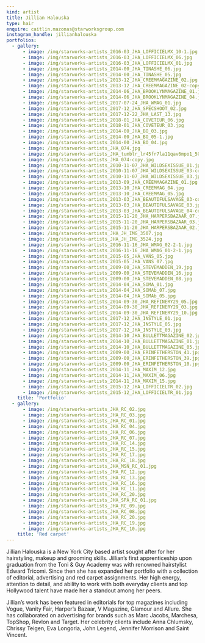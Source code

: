 ```yaml
---
kind: artist
title: Jillian Halouska
type: hair
enquire: caitlin.mazonas@starworksgroup.com
instagram_handle: jillianhalouska
portfolios:
  - gallery:
      - image: /img/starworks-artists_2016-03_JHA_LOFFICIELMX_10-1.jpg
      - image: /img/starworks-artists_2016-03_JHA_LOFFICIELMX_06.jpg
      - image: /img/starworks-artists_2016-03_JHA_LOFFICIELMX_01.jpg
      - image: /img/starworks-artists_2014-00_JHA_TINASHE_06.jpg
      - image: /img/starworks-artists_2014-00_JHA_TINASHE_05.jpg
      - image: /img/starworks-artists_2013-12_JHA_CREEMMAGAZINE_02.jpg
      - image: /img/starworks-artists_2013-12_JHA_CREEMMAGAZINE_02-copy.jpg
      - image: /img/starworks-artists_2014-06_JHA_BROOKLYNMAGAZINE_01.jpg
      - image: /img/starworks-artists_2014-06_JHA_BROOKLYNMAGAZINE_04.jpg
      - image: /img/starworks-artists_2017-07-24_JHA_WMAG_01.jpg
      - image: /img/starworks-artists_2017-12_JHA_SPECSHOOT_02.jpg
      - image: /img/starworks-artists_2017-12-22_JHA_LAST_13.jpg
      - image: /img/starworks-artists_2018-01_JHA_COVETEUR_06.jpg
      - image: /img/starworks-artists_2018-01_JHA_COVETEUR_03.jpg
      - image: /img/starworks-artists_2014-00_JHA_BO_03.jpg
      - image: /img/starworks-artists_2014-00_JHA_BO_05-1.jpg
      - image: /img/starworks-artists_2014-00_JHA_BO_04.jpg
      - image: /img/starworks-artists_JHA_074.jpg
      - image: /img/starworks-artists_JHA_tumblr_lr45fr7la11qav6mpo1_500.jpg
      - image: /img/starworks-artists_JHA_074-copy.jpg
      - image: /img/starworks-artists_2010-11-07_JHA_WILDSEXISSUE_01.jpg
      - image: /img/starworks-artists_2010-11-07_JHA_WILDSEXISSUE_03-copy.jpg
      - image: /img/starworks-artists_2010-11-07_JHA_WILDSEXISSUE_03.jpg
      - image: /img/starworks-artists_2013-09_JHA_CREEMMAGAZINE_01.jpg
      - image: /img/starworks-artists_2013-10_JHA_CREEMMAG_04.jpg
      - image: /img/starworks-artists_2013-10_JHA_CREEMMAG_05.jpg
      - image: /img/starworks-artists_2013-03_JHA_BEAUTIFULSAVAGE_03-copy.jpg
      - image: /img/starworks-artists_2013-03_JHA_BEAUTIFULSAVAGE_03.jpg
      - image: /img/starworks-artists_2013-03_JHA_BEAUTIFULSAVAGE_04-copy.jpg
      - image: /img/starworks-artists_2015-11-20_JHA_HARPERSBAZAAR_07.jpg
      - image: /img/starworks-artists_2015-11-20_JHA_HARPERSBAZAAR_03.jpg
      - image: /img/starworks-artists_2015-11-20_JHA_HARPERSBAZAAR_02.jpg
      - image: /img/starworks-artists_JHA_JH_IMG_3507.jpg
      - image: /img/starworks-artists_JHA_JH_IMG_3524.jpg
      - image: /img/starworks-artists_2016-11-16_JHA_WMAG_02-2-1.jpg
      - image: /img/starworks-artists_2016-11-16_JHA_WMAG_01-2-1.jpg
      - image: /img/starworks-artists_2015-05_JHA_VANS_05.jpg
      - image: /img/starworks-artists_2015-05_JHA_VANS_07.jpg
      - image: /img/starworks-artists_2009-00_JHA_STEVEMADDEN_19.jpg
      - image: /img/starworks-artists_2009-00_JHA_STEVEMADDEN_16.jpg
      - image: /img/starworks-artists_2009-00_JHA_STEVEMADDEN_08.jpg
      - image: /img/starworks-artists_2014-04_JHA_SOMA_01.jpg
      - image: /img/starworks-artists_2014-04_JHA_SOMAb_07.jpg
      - image: /img/starworks-artists_2014-04_JHA_SOMAb_05.jpg
      - image: /img/starworks-artists_2014-09-30_JHA_REFINERY29_05.jpg
      - image: /img/starworks-artists_2014-09-30_JHA_REFINERY29_03.jpg
      - image: /img/starworks-artists_2014-09-30_JHA_REFINERY29_10.jpg
      - image: /img/starworks-artists_2017-12_JHA_INSTYLE_01.jpg
      - image: /img/starworks-artists_2017-12_JHA_INSTYLE_05.jpg
      - image: /img/starworks-artists_2017-12_JHA_INSTYLE_03.jpg
      - image: /img/starworks-artists_2014-10_JHA_BULLETTMAGAZINE_02.jpg
      - image: /img/starworks-artists_2014-10_JHA_BULLETTMAGAZINE_01.jpg
      - image: /img/starworks-artists_2014-10_JHA_BULLETTMAGAZINE_05.jpg
      - image: /img/starworks-artists_2009-00_JHA_ERINFETHERSTON_41.jpg
      - image: /img/starworks-artists_2009-00_JHA_ERINFETHERSTON_39.jpg
      - image: /img/starworks-artists_2009-00_JHA_ERINFETHERSTON_10.jpg
      - image: /img/starworks-artists_2014-11_JHA_MAXIM_12.jpg
      - image: /img/starworks-artists_2014-11_JHA_MAXIM_06.jpg
      - image: /img/starworks-artists_2014-11_JHA_MAXIM_15.jpg
      - image: /img/starworks-artists_2015-12_JHA_LOFFICIELTR_02.jpg
      - image: /img/starworks-artists_2015-12_JHA_LOFFICIELTR_01.jpg
    title: 'Portfolio'
  - gallery:
      - image: /img/starworks-artists_JHA_RC_02.jpg
      - image: /img/starworks-artists_JHA_RC_03.jpg
      - image: /img/starworks-artists_JHA_RC_01.jpg
      - image: /img/starworks-artists_JHA_RC_04.jpg
      - image: /img/starworks-artists_JHA_RC_06.jpg
      - image: /img/starworks-artists_JHA_RC_07.jpg
      - image: /img/starworks-artists_JHA_RC_14.jpg
      - image: /img/starworks-artists_JHA_RC_15.jpg
      - image: /img/starworks-artists_JHA_RC_17.jpg
      - image: /img/starworks-artists_JHA_RC_18.jpg
      - image: /img/starworks-artists_JHA_MSN_RC_01.jpg
      - image: /img/starworks-artists_JHA_RC_12.jpg
      - image: /img/starworks-artists_JHA_RC_13.jpg
      - image: /img/starworks-artists_JHA_RC_16.jpg
      - image: /img/starworks-artists_JHA_RC_11.jpg
      - image: /img/starworks-artists_JHA_RC_20.jpg
      - image: /img/starworks-artists_JHA_SPA_RC_01.jpg
      - image: /img/starworks-artists_JHA_RC_09.jpg
      - image: /img/starworks-artists_JHA_RC_08.jpg
      - image: /img/starworks-artists_JHA_RC_20.jpg
      - image: /img/starworks-artists_JHA_RC_19.jpg
      - image: /img/starworks-artists_JHA_RC_10.jpg
    title: 'Red carpet'
---
```

Jillian Halouska is a New York City based artist sought after for her hairstyling, makeup and grooming skills. Jillian’s first apprenticeship upon graduation from the Toni & Guy Academy was with renowned hairstylist Edward Tricomi. Since then she has expanded her portfolio with a collection of editorial, advertising and red carpet assignments. Her high energy, attention to detail, and ability to work with both everyday clients and top Hollywood talent have made her a standout among her peers.

Jillian’s work has been featured in editorials for top magazines including Vogue, Vanity Fair, Harper’s Bazaar, V Magazine, Glamour and Allure. She has collaborated on advertising for brands such as Marc Jacobs, Marchesa, TopShop, Revlon and Target. Her celebrity clients include Anna Chlumsky, Chrissy Teigen, Eva Longoria, John Legend, Jennifer Morrison and Saint Vincent.
